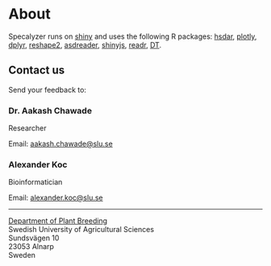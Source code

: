 # About

Specalyzer runs on [shiny](https://cran.r-project.org/web/packages/shiny/index.html) and uses the following R packages: [hsdar](https://cran.r-project.org/web/packages/hsdar/index.html), [plotly](https://cran.r-project.org/web/packages/plotly/index.html),  [dplyr](https://cran.r-project.org/web/packages/dplyr/index.html), [reshape2](https://cran.r-project.org/web/packages/reshape2/index.html),  [asdreader](https://cran.r-project.org/web/packages/asdreader/index.html),  [shinyjs](https://cran.r-project.org/web/packages/shinyjs/index.html), [readr](https://cran.r-project.org/web/packages/readr/index.html), [DT](https://cran.r-project.org/web/packages/DT/index.html).

## Contact us

Send your feedback to:

### Dr. Aakash Chawade

Researcher

Email: [aakash.chawade@slu.se](mailto:aakash.chawade@slu.se)

### Alexander Koc

Bioinformatician

Email: [alexander.koc@slu.se](mailto:alexander.koc@slu.se)

---

[Department of Plant Breeding](https://www.slu.se/en/departments/plant-breeding/)  
Swedish University of Agricultural Sciences  
Sundsvägen 10  
23053 Alnarp  
Sweden